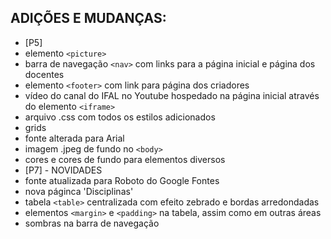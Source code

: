 ## ADIÇÕES E MUDANÇAS: 

* [P5]
* elemento `<picture>`
* barra de navegação `<nav>` com links para a página inicial e página dos docentes
* elemento `<footer>` com link para página dos criadores 
* vídeo do canal do IFAL no Youtube hospedado na página inicial através do elemento `<iframe>`
* arquivo .css com todos os estilos adicionados
* grids
* fonte alterada para Arial
* imagem .jpeg de fundo no `<body>`
* cores e cores de fundo para elementos diversos
* [P7] - NOVIDADES
* fonte atualizada para Roboto do Google Fontes
* nova páginca 'Disciplinas'
* tabela `<table>` centralizada com efeito zebrado e bordas arredondadas
* elementos `<margin>` e `<padding>` na tabela, assim como em outras áreas                                                                                   
* sombras na barra de navegação                                    
